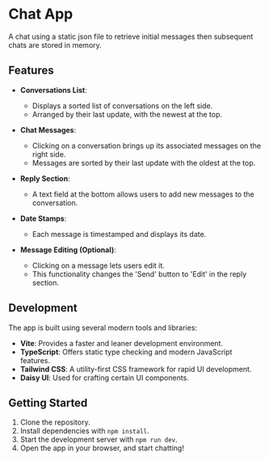 # Chat App

A chat using a static json file to retrieve initial messages then subsequent chats are stored in memory.

## Features

- **Conversations List**: 
  - Displays a sorted list of conversations on the left side.
  - Arranged by their last update, with the newest at the top.

- **Chat Messages**: 
  - Clicking on a conversation brings up its associated messages on the right side.
  - Messages are sorted by their last update with the oldest at the top.

- **Reply Section**: 
  - A text field at the bottom allows users to add new messages to the conversation.

- **Date Stamps**: 
  - Each message is timestamped and displays its date.

- **Message Editing (Optional)**: 
  - Clicking on a message lets users edit it. 
  - This functionality changes the 'Send' button to 'Edit' in the reply section.

## Development

The app is built using several modern tools and libraries:

- **Vite**: Provides a faster and leaner development environment.
- **TypeScript**: Offers static type checking and modern JavaScript features.
- **Tailwind CSS**: A utility-first CSS framework for rapid UI development.
- **Daisy UI**: Used for crafting certain UI components.

## Getting Started

1. Clone the repository.
2. Install dependencies with `npm install`.
3. Start the development server with `npm run dev`.
4. Open the app in your browser, and start chatting!


